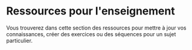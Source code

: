# Ressources pour l'enseignement

Vous trouverez dans cette section des ressources pour mettre à jour vos connaissances, créer des exercices ou des séquences pour un sujet particulier.
